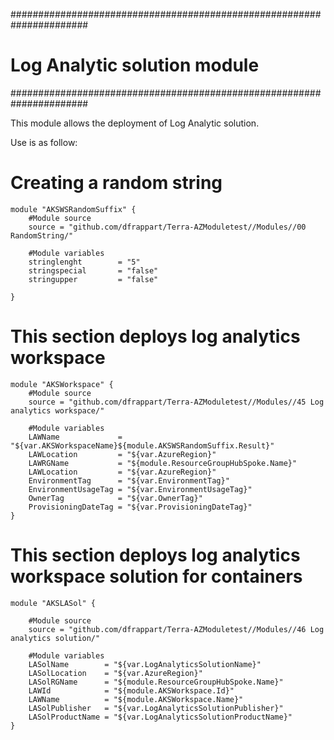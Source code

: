 ######################################################################
# Log Analytic solution module
######################################################################

This module allows the deployment of Log Analytic solution.

Use is as follow:



# Creating a random string
```hcl
module "AKSWSRandomSuffix" {
    #Module source
    source = "github.com/dfrappart/Terra-AZModuletest//Modules//00 RandomString/"

    #Module variables
    stringlenght        = "5"
    stringspecial       = "false"
    stringupper         = "false"
    
}
```

# This section deploys log analytics workspace



```hcl
module "AKSWorkspace" {
    #Module source
    source = "github.com/dfrappart/Terra-AZModuletest//Modules//45 Log analytics workspace/"

    #Module variables
    LAWName             = "${var.AKSWorkspaceName}${module.AKSWSRandomSuffix.Result}"
    LAWLocation         = "${var.AzureRegion}"
    LAWRGName           = "${module.ResourceGroupHubSpoke.Name}"
    LAWLocation         = "${var.AzureRegion}"
    EnvironmentTag      = "${var.EnvironmentTag}"
    EnvironmentUsageTag = "${var.EnvironmentUsageTag}"
    OwnerTag            = "${var.OwnerTag}"
    ProvisioningDateTag = "${var.ProvisioningDateTag}"
}

```

# This section deploys log analytics workspace solution for containers



```hcl
module "AKSLASol" {

    #Module source
    source = "github.com/dfrappart/Terra-AZModuletest//Modules//46 Log analytics solution/"

    #Module variables
    LASolName        = "${var.LogAnalyticsSolutionName}"
    LASolLocation    = "${var.AzureRegion}"
    LASolRGName      = "${module.ResourceGroupHubSpoke.Name}"
    LAWId            = "${module.AKSWorkspace.Id}"
    LAWName          = "${module.AKSWorkspace.Name}"
    LASolPublisher   = "${var.LogAnalyticsSolutionPublisher}"
    LASolProductName = "${var.LogAnalyticsSolutionProductName}"
}

```